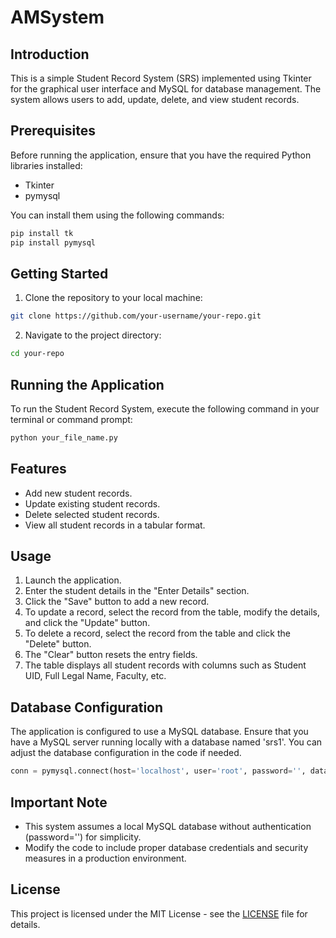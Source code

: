 # AMSystem

## Introduction

This is a simple Student Record System (SRS) implemented using Tkinter for the graphical user interface and MySQL for database management. The system allows users to add, update, delete, and view student records.

## Prerequisites

Before running the application, ensure that you have the required Python libraries installed:

- Tkinter
- pymysql

You can install them using the following commands:

```bash
pip install tk
pip install pymysql
```

## Getting Started

1. Clone the repository to your local machine:

```bash
git clone https://github.com/your-username/your-repo.git
```

2. Navigate to the project directory:

```bash
cd your-repo
```

## Running the Application

To run the Student Record System, execute the following command in your terminal or command prompt:

```bash
python your_file_name.py
```

## Features

- Add new student records.
- Update existing student records.
- Delete selected student records.
- View all student records in a tabular format.

## Usage

1. Launch the application.
2. Enter the student details in the "Enter Details" section.
3. Click the "Save" button to add a new record.
4. To update a record, select the record from the table, modify the details, and click the "Update" button.
5. To delete a record, select the record from the table and click the "Delete" button.
6. The "Clear" button resets the entry fields.
7. The table displays all student records with columns such as Student UID, Full Legal Name, Faculty, etc.

## Database Configuration

The application is configured to use a MySQL database. Ensure that you have a MySQL server running locally with a database named 'srs1'. You can adjust the database configuration in the code if needed.

```python
conn = pymysql.connect(host='localhost', user='root', password='', database='srs1')
```

## Important Note

- This system assumes a local MySQL database without authentication (password='') for simplicity.
- Modify the code to include proper database credentials and security measures in a production environment.

## License

This project is licensed under the MIT License - see the [LICENSE](LICENSE) file for details.
